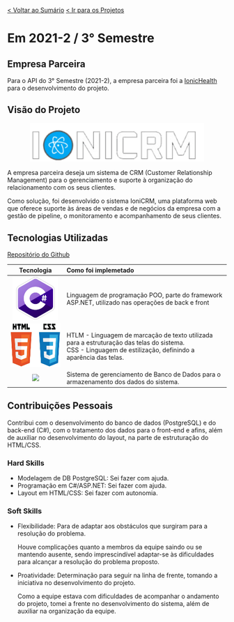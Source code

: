 [< Voltar ao Sumário](https://github.com/Leo0256/portfolio_tg_apis#sum%C3%A1rio "De volta ao sumário")
[< Ir para os Projetos](https://github.com/Leo0256/portfolio_tg_apis/blob/main/projects/README.md#meus-projetos "Ir para a lista de Projetos")

# Em 2021-2 / 3° Semestre

## Empresa Parceira
Para o API do 3° Semestre (2021-2), a empresa parceira foi a [IonicHealth](https://pt-br.ionic.health/ "IonicHealth") para o desenvolvimento do projeto.

## Visão do Projeto

<p align="center">
  <img width="400" src="https://github.com/Leo0256/portfolio_tg_apis/blob/main/images/IoniCRM.png"/>
</p>

A empresa parceira deseja um sistema de CRM (Customer Relationship Management) para o gerenciamento e suporte à organização do relacionamento com os seus clientes.

Como solução, foi desenvolvido o sistema IoniCRM, uma plataforma web que oferece suporte às áreas de vendas e de negócios da empresa com a gestão de pipeline, o monitoramento e acompanhamento de seus clientes.

## Tecnologias Utilizadas

[Repositório do Github](https://github.com/Leo0256/API-IoniCRM_IonicHealth)

|Tecnologia|Como foi implemetado|
|:-:|:-|
|<img src="https://github.com/Leo0256/portfolio_tg_apis/blob/main/images/c-sharp.png" height="100"/>|Linguagem de programação POO, parte do framework ASP.NET, utilizado nas operações de back e front|
|<img src="https://github.com/Leo0256/portfolio_tg_apis/blob/main/images/html-css.jpg" height="100"/>|HTLM - Linguagem de marcação de texto utilizada para a estruturação das telas do sistema. <br> CSS - Linguagem de estilização, definindo a aparência das telas.|
|<img src="https://github.com/Leo0256/portfolio_tg_apis/blob/main/imagespostgresql.png" height="90"/>|Sistema de gerenciamento de Banco de Dados para o armazenamento dos dados do sistema.|

## Contribuições Pessoais
Contribui com o desenvolvimento do banco de dados (PostgreSQL) e do back-end (C#), com o tratamento dos dados para o front-end e afins, além de auxiliar no desenvolvimento do layout, na parte de estruturação do HTML/CSS.

### Hard Skills
- Modelagem de DB PostgreSQL: Sei fazer com ajuda.
- Programação em C#/ASP.NET: Sei fazer com ajuda.
- Layout em HTML/CSS: Sei fazer com autonomia.

### Soft Skills
- Flexibilidade: Para de adaptar aos obstáculos que surgiram para a resolução do problema.

    Houve complicações quanto a membros da equipe saindo ou se mantendo ausente, sendo imprescindível adaptar-se às dificuldades para alcançar a resolução do problema proposto.

- Proatividade: Determinação para seguir na linha de frente, tomando a iniciativa no desenvolvimento do projeto.

    Como a equipe estava com dificuldades de acompanhar o andamento do projeto, tomei a frente no desenvolvimento do sistema, além de auxiliar na organização da equipe.